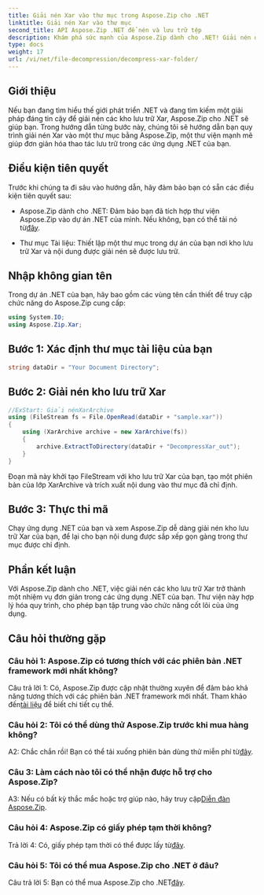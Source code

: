 ```yaml
---
title: Giải nén Xar vào thư mục trong Aspose.Zip cho .NET
linktitle: Giải nén Xar vào thư mục
second_title: API Aspose.Zip .NET để nén và lưu trữ tệp
description: Khám phá sức mạnh của Aspose.Zip dành cho .NET! Giải nén dễ dàng các kho lưu trữ Xar với hướng dẫn thân thiện với người dùng này. Nâng cao trải nghiệm phát triển .NET của bạn.
type: docs
weight: 17
url: /vi/net/file-decompression/decompress-xar-folder/
---
```

## Giới thiệu

Nếu bạn đang tìm hiểu thế giới phát triển .NET và đang tìm kiếm một giải pháp đáng tin cậy để giải nén các kho lưu trữ Xar, Aspose.Zip cho .NET sẽ giúp bạn. Trong hướng dẫn từng bước này, chúng tôi sẽ hướng dẫn bạn quy trình giải nén Xar vào một thư mục bằng Aspose.Zip, một thư viện mạnh mẽ giúp đơn giản hóa thao tác lưu trữ trong các ứng dụng .NET của bạn.

## Điều kiện tiên quyết

Trước khi chúng ta đi sâu vào hướng dẫn, hãy đảm bảo bạn có sẵn các điều kiện tiên quyết sau:

-  Aspose.Zip dành cho .NET: Đảm bảo bạn đã tích hợp thư viện Aspose.Zip vào dự án .NET của mình. Nếu không, bạn có thể tải nó từ[đây](https://releases.aspose.com/zip/net/).

- Thư mục Tài liệu: Thiết lập một thư mục trong dự án của bạn nơi kho lưu trữ Xar và nội dung được giải nén sẽ được lưu trữ.

## Nhập không gian tên

Trong dự án .NET của bạn, hãy bao gồm các vùng tên cần thiết để truy cập chức năng do Aspose.Zip cung cấp:

```csharp
using System.IO;
using Aspose.Zip.Xar;
```

## Bước 1: Xác định thư mục tài liệu của bạn

```csharp
string dataDir = "Your Document Directory";
```

## Bước 2: Giải nén kho lưu trữ Xar

```csharp
//ExStart: Giải nénXarArchive
using (FileStream fs = File.OpenRead(dataDir + "sample.xar"))
{
    using (XarArchive archive = new XarArchive(fs))
    {
        archive.ExtractToDirectory(dataDir + "DecompressXar_out");
    }
}
```

Đoạn mã này khởi tạo FileStream với kho lưu trữ Xar của bạn, tạo một phiên bản của lớp XarArchive và trích xuất nội dung vào thư mục đã chỉ định.

## Bước 3: Thực thi mã

Chạy ứng dụng .NET của bạn và xem Aspose.Zip dễ dàng giải nén kho lưu trữ Xar của bạn, để lại cho bạn nội dung được sắp xếp gọn gàng trong thư mục được chỉ định.

## Phần kết luận

Với Aspose.Zip dành cho .NET, việc giải nén các kho lưu trữ Xar trở thành một nhiệm vụ đơn giản trong các ứng dụng .NET của bạn. Thư viện này hợp lý hóa quy trình, cho phép bạn tập trung vào chức năng cốt lõi của ứng dụng.


## Câu hỏi thường gặp

### Câu hỏi 1: Aspose.Zip có tương thích với các phiên bản .NET framework mới nhất không?

 Câu trả lời 1: Có, Aspose.Zip được cập nhật thường xuyên để đảm bảo khả năng tương thích với các phiên bản .NET framework mới nhất. Tham khảo đến[tài liệu](https://reference.aspose.com/zip/net/) để biết chi tiết cụ thể.

### Câu hỏi 2: Tôi có thể dùng thử Aspose.Zip trước khi mua hàng không?

 A2: Chắc chắn rồi! Bạn có thể tải xuống phiên bản dùng thử miễn phí từ[đây](https://releases.aspose.com/).

### Câu 3: Làm cách nào tôi có thể nhận được hỗ trợ cho Aspose.Zip?

 A3: Nếu có bất kỳ thắc mắc hoặc trợ giúp nào, hãy truy cập[Diễn đàn Aspose.Zip](https://forum.aspose.com/c/zip/37).

### Câu hỏi 4: Aspose.Zip có giấy phép tạm thời không?

 Trả lời 4: Có, giấy phép tạm thời có thể được lấy từ[đây](https://purchase.aspose.com/temporary-license/).

### Câu hỏi 5: Tôi có thể mua Aspose.Zip cho .NET ở đâu?

 Câu trả lời 5: Bạn có thể mua Aspose.Zip cho .NET[đây](https://purchase.aspose.com/buy).